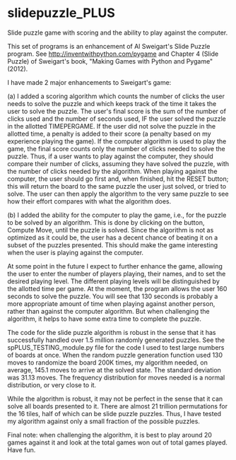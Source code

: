 # slidepuzzle_PLUS
Slide puzzle game with scoring and the ability to play against the computer.

This set of programs is an enhancement of Al Sweigart's Slide Puzzle program.  See http://inventwithpython.com/pygame and Chapter 4 (Slide Puzzle) of Sweigart's book, "Making Games with Python and Pygame" (2012).

I have made 2 major enhancements to Sweigart's game: 

  (a) I added a scoring algorithm which counts the number of clicks the user needs to solve the puzzle and which keeps track of the time it takes the user to solve the puzzle.  The user's final score is the sum of the number of clicks used and the number of seconds used, IF the user solved the puzzle in the allotted TIMEPERGAME.  If the user did not solve the puzzle in the allotted time, a penalty is added to their score (a penalty based on my experience playing the game).  If the computer algorithm is used to play the game, the final score counts only the number of clicks needed to solve the puzzle.  Thus, if a user wants to play against the computer, they should compare their number of clicks, assuming they have solved the puzzle, with the number of clicks needed by the algorithm.  When playing against the computer, the user should go first and, when finished, hit the RESET button; this will return the board to the same puzzle the user just solved, or tried to solve.  The user can then apply the algorithm to the very same puzzle to see how their effort compares with what the algorithm does.
  
  (b) I added the ability for the computer to play the game, i.e., for the puzzle to be solved by an algorithm.  This is done by clicking on the button, Compute Move, until the puzzle is solved.  Since the algorithm is not as optimized as it could be, the user has a decent chance of beating it on a subset of the puzzles presented.  This should make the game interesting when the user is playing against the computer.
  
At some point in the future I expect to further enhance the game, allowing the user to enter the number of players playing, their names, and to set the desired playing level.  The different playing levels will be distinguished by the allotted time per game.  At the moment, the program allows the user 160 seconds to solve the puzzle.  You will see that 130 seconds is probably a more appropriate amount of time when playing against another person, rather than against the computer algorithm.  But when challenging the algorithm, it helps to have some extra time to complete the puzzle. 
  
The code for the slide puzzle algorithm is robust in the sense that it has successfully handled over 1.5 million randomly generated puzzles.  See the spPLUS_TESTING_module.py file for the code I used to test large numbers of boards at once.  When the random puzzle generation function used 130 moves to randomize the board 200K times, my algorithm needed, on average, 145.1 moves to arrive at the solved state.  The standard deviation was 31.13 moves.  The frequency distribution for moves needed is a normal distribution, or very close to it.
  
While the algorithm is robust, it may not be perfect in the sense that it can solve all boards presented to it.  There are almost 21 trillion permutations for the 16 tiles, half of which can be slide puzzle puzzles.  Thus, I have tested my algorithm against only a small fraction of the possible puzzles.

Final note: when challenging the algorithm, it is best to play around 20 games against it and look at the total games won out of total games played.  Have fun.